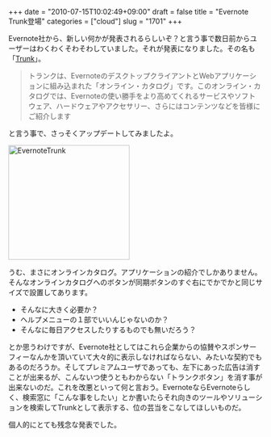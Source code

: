 +++
date = "2010-07-15T10:02:49+09:00"
draft = false
title = "Evernote Trunk登場"
categories = ["cloud"]
slug = "1701"
+++

Evernote社から、新しい何かが発表されるらしいぞ？と言う事で数日前からユーザーはわくわくそわそわしていました。それが発表になりました。その名も「<a href="http://blog.evernote.com/jp/?p=661">Trunk</a>」。


<blockquote>
トランクは、EvernoteのデスクトップクライアントとWebアプリケーションに組み込まれた「オンライン・カタログ」です。このオンライン・カタログでは、Evernoteの使い勝手をより高めてくれるサービスやソフトウェア、ハードウェアやアクセサリー、さらにはコンテンツなどを皆様にご紹介します
</blockquote>

と言う事で、さっそくアップデートしてみましたよ。

<a href="http://www.flickr.com/photos/keruru/4794467131/" title="EvernoteTrunk by けるる, on Flickr"><img src="http://farm5.static.flickr.com/4137/4794467131_26af78ffd7_m.jpg" width="240" height="227" alt="EvernoteTrunk" /></a>

うむ、まさにオンラインカタログ。アプリケーションの紹介でしかありません。そんなオンラインカタログへのボタンが同期ボタンのすぐ右にでかでかと同じサイズで設置してあります。
<ul>
	<li>そんなに大きく必要か？</li>
	<li>ヘルプメニューの１部でいいんじゃないのか？</li>
	<li>そんなに毎日アクセスしたりするものでも無いだろう？</li>
</ul>

とか思うわけですが、Evernote社としてはこれら企業からの協賛やスポンサーフィーなんかを頂いていて大々的に表示しなければならない、みたいな契約でもあるのだろうか。そしてプレミアムユーザであっても、左下にあった広告は消すことが出来るが、こんないつ使うともわからない「トランクボタン」を消す事が出来ないのだ。これを改悪といって何と言おう。EvernoteならEvernoteらしく、検索窓に「こんな事をしたい」とか書いたらそれ向きのツールやソリューションを検索してTrunkとして表示する、位の芸当をこなしてほしいものだ。

個人的にとても残念な発表でした。
